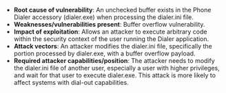 - **Root cause of vulnerability**: An unchecked buffer exists in the Phone Dialer accessory (dialer.exe) when processing the dialer.ini file.
- **Weaknesses/vulnerabilities present**: Buffer overflow vulnerability.
- **Impact of exploitation**: Allows an attacker to execute arbitrary code within the security context of the user running the Dialer application.
- **Attack vectors**: An attacker modifies the dialer.ini file, specifically the portion processed by dialer.exe, with a buffer overflow payload.
- **Required attacker capabilities/position**: The attacker needs to modify the dialer.ini file of another user, especially a user with higher privileges, and wait for that user to execute dialer.exe. This attack is more likely to affect systems with dial-out capabilities.